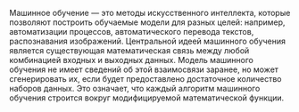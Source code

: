 Машинное обучение — это методы искусственного интеллекта, которые позволяют построить обучаемые модели для разных целей: например, автоматизации процессов, автоматического перевода текстов, распознавания изображений.
Центральной идеей машинного обучения является существующая математическая связь между любой комбинацией входных и выходных данных. Модель машинного обучения не имеет сведений об этой взаимосвязи заранее, но может сгенерировать их, если будет предоставлено достаточное количество наборов данных. Это означает, что каждый алгоритм машинного обучения строится вокруг модифицируемой математической функции.
